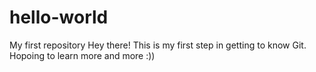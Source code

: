 # hello-world
My first repository
Hey there!
This is my first step in getting to know Git.
Hopoing to learn more and more :))
